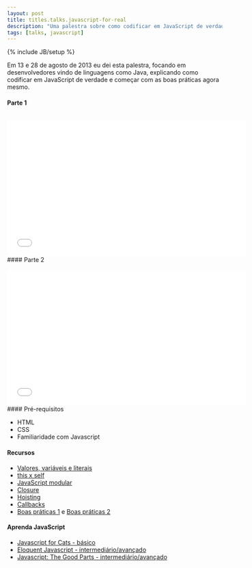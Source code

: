 ```yaml
---
layout: post
title: titles.talks.javascript-for-real
description: "Uma palestra sobre como codificar em JavaScript de verdade e começar com as boas práticas agora mesmo."
tags: [talks, javascript]
---
```

{% include JB/setup %}

Em 13 e 28 de agosto de 2013 eu dei esta palestra, focando em desenvolvedores vindo de linguagens como Java, explicando como codificar em JavaScript de verdade e começar com as boas práticas agora mesmo.
<br/>
#### Parte 1<br/><br/>
<iframe width="560" height="315" src="//www.youtube.com/embed/kV5uEoyJ-pQ" frameborder="0" allowfullscreen="allowfullscreen"> </iframe><br/>
#### Parte 2<br/><br/>
<iframe width="560" height="315" src="//www.youtube.com/embed/cSYSQyHwQ5o" frameborder="0" allowfullscreen="allowfullscreen"> </iframe><br/>
#### Pré-requisitos

* HTML
* CSS
* Familiaridade com Javascript

#### Recursos

* [Valores, variáveis e literais](https://developer.mozilla.org/en-US/docs/Web/JavaScript/Guide/Values,_variables,_and_literals)
* [this x self](http://tableless.com.br/javascript-entendendo-o-this/#.UhVmEGSbj_s)
* [JavaScript modular](http://www.codeproject.com/Articles/247241/Javascript-Module-Pattern)
* [Closure](http://ryanmorr.com/understanding-scope-and-context-in-javascript)
* [Hoisting](http://www.adequatelygood.com/JavaScript-Scoping-and-Hoisting.html)
* [Callbacks](http://nodebr.com/como-evitar-o-inferno-de-callbacks/)
* [Boas práticas 1](http://www.thinkful.com/learn/javascript-best-practices-1/) e [Boas práticas 2](http://www.thinkful.com/learn/javascript-best-practices-2)

#### Aprenda JavaScript

* [Javascript for Cats - básico](http://jsforcats.com)
* [Eloquent Javascript - intermediário/avançado](http://eloquentjavascript.net/contents.html)
* [Javascript: The Good Parts - intermediário/avançado](http://shop.oreilly.com/product/9780596517748.do)
